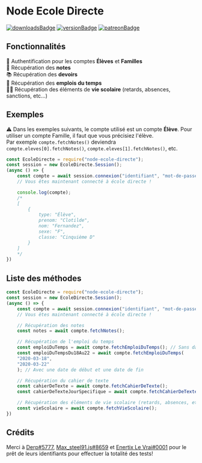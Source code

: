 # Node Ecole Directe

[![downloadsBadge](https://img.shields.io/npm/dt/node-ecole-directe?style=for-the-badge)](https://npmjs.com/node-ecole-directe)
[![versionBadge](https://img.shields.io/npm/v/node-ecole-directe?style=for-the-badge)](https://npmjs.com/node-ecole-directe)
[![patreonBadge](https://img.shields.io/endpoint.svg?url=https%3A%2F%2Fshieldsio-patreon.vercel.app%2Fapi%3Fusername%3DAndroz2091%26type%3Dpledges&style=for-the-badge)](https://patreon.com/Androz2091)

## Fonctionnalités

🔐 Authentification pour les comptes **Élèves** et **Familles**  
📑 Récupération des **notes**  
📚 Récupération des **devoirs**  
📅 Récupération des **emplois du temps**  
🏃🏽 Récupération des éléments de **vie scolaire** (retards, absences, sanctions, etc...)

## Exemples

⚠️ Dans les exemples suivants, le compte utilisé est un compte **Élève**. Pour utiliser un compte Famille, il faut que vous précisiez l'élève.  
Par exemple `compte.fetchNotes()` deviendra `compte.eleves[0].fetchNotes()`, `compte.eleves[1].fetchNotes()`, etc.

```js
const EcoleDirecte = require("node-ecole-directe");
const session = new EcoleDirecte.Session();
(async () => {
    const compte = await session.connexion("identifiant", "mot-de-passe");
    // Vous êtes maintenant connecté à école directe !

    console.log(compte);
    /*
    [
        {
            type: "Élève",
            prenom: "Clotilde",
            nom: "Fernandez",
            sexe: "F",
            classe: "Cinquième D"
        }
    ]
    */
})
```

## Liste des méthodes


```js
const EcoleDirecte = require("node-ecole-directe");
const session = new EcoleDirecte.Session();
(async () => {
    const compte = await session.connexion("identifiant", "mot-de-passe");
    // Vous êtes maintenant connecté à école directe !

    // Récupération des notes
    const notes = await compte.fetchNotes();

    // Récupération de l'emploi du temps
    const emploiDuTemps = await compte.fetchEmploiDuTemps(); // Sans date spécifiée
    const emploiDuTempsDu18Au22 = await compte.fetchEmploiDuTemps(
    "2020-03-18",
    "2020-03-22"
    ); // Avec une date de début et une date de fin

    // Récupération du cahier de texte
    const cahierDeTexte = await compte.fetchCahierDeTexte();
    const cahierDeTexteJourSpecifique = await compte.fetchCahierDeTexteJour("2020-11-01");

    // Récupération des éléments de vie scolaire (retards, absences, etc...)
    const vieScolaire = await compte.fetchVieScolaire();
})
```

## Crédits

Merci à [Derp#5777](https://github.com/Derpinou), [Max_steel91.js#8659](https://github.com/Maxsteel91Dev) et [Enertix Le Vrai#0001](https://github.com/Christian-Martins) pour le prêt de leurs identifiants pour effectuer la totalité des tests!
